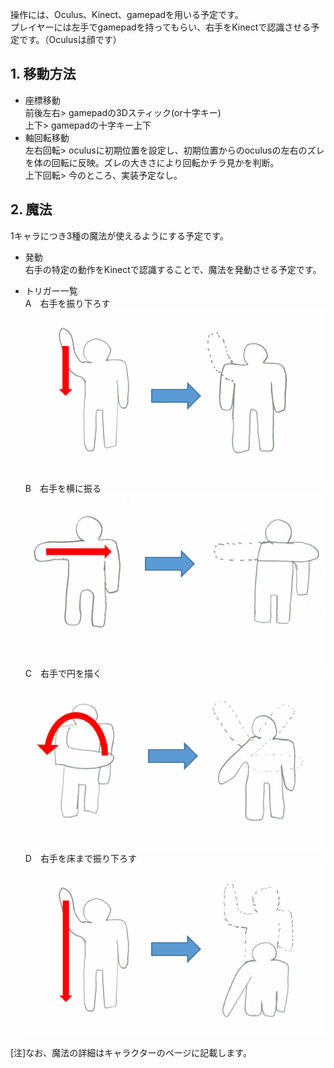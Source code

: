 操作には、Oculus、Kinect、gamepadを用いる予定です。  
プレイヤーには左手でgamepadを持ってもらい、右手をKinectで認識させる予定です。（Oculusは顔です）  
## 1. 移動方法
* 座標移動  
前後左右> gamepadの3Dスティック(or十字キー)  
上下> gamepadの十字キー上下
* 軸回転移動  
左右回転> oculusに初期位置を設定し、初期位置からのoculusの左右のズレを体の回転に反映。ズレの大きさにより回転かチラ見かを判断。  
上下回転> 今のところ、実装予定なし。  

## 2. 魔法
1キャラにつき3種の魔法が使えるようにする予定です。  
* 発動  
右手の特定の動作をKinectで認識することで、魔法を発動させる予定です。

* トリガー一覧  
A　右手を振り下ろす  
![A](https://raw.githubusercontent.com/LimeStreem/MagicalFPS/master/wiki/A.gif)  
B　右手を横に振る  
![B](https://raw.githubusercontent.com/LimeStreem/MagicalFPS/master/wiki/B.gif)  
C　右手で円を描く  
![C](https://raw.githubusercontent.com/LimeStreem/MagicalFPS/master/wiki/C.gif)  
D　右手を床まで振り下ろす  
![D](https://raw.githubusercontent.com/LimeStreem/MagicalFPS/master/wiki/D.gif)  

[注]なお、魔法の詳細はキャラクターのページに記載します。

